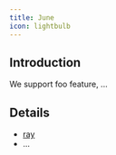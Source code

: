 ```yaml
---
title: June
icon: lightbulb
---
```


## Introduction

We support foo feature, ...

## Details

- [ray](ray.md)
- ...
